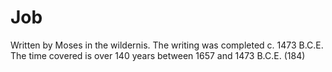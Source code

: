 # Job

Written by Moses in the wildernis. The writing was completed c. 1473 B.C.E. The time covered is over 140 years between 1657 and 1473 B.C.E. (184)
